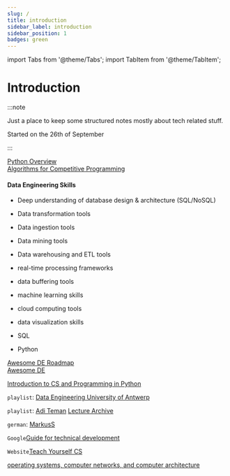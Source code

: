 ```yaml
---
slug: /
title: introduction
sidebar_label: introduction
sidebar_position: 1
badges: green
---
```


import Tabs from '@theme/Tabs';
import TabItem from '@theme/TabItem';

# Introduction

:::note

Just a place to keep some structured notes mostly about tech related stuff.

Started on the 26th of September

:::

[Python Overview](../computer-science/programming/programming-languages/python/overview.md)  
[Algorithms for Competitive Programming](https://cp-algorithms.com/)  

#### Data Engineering Skills
- Deep understanding of database design & architecture (SQL/NoSQL)
- Data transformation tools
- Data ingestion tools
- Data mining tools
- Data warehousing and ETL tools
- real-time processing frameworks
- data buffering tools
- machine learning skills
- cloud computing tools
- data visualization skills

- SQL
- Python

[Awesome DE Roadmap](https://awesomedataengineering.com/)  
[Awesome DE](https://github.com/igorbarinov/awesome-data-engineering)  

[Introduction to CS and Programming in Python](https://www.youtube.com/playlist?list=PLUl4u3cNGP63WbdFxL8giv4yhgdMGaZNA)


`playlist`: [Data Engineering University of Antwerp](https://www.youtube.com/playlist?list=PLbiJKrXiiH5srEUZcXoicNhMaqKgKHlTJ)

`playlist`: [Adi Teman](https://www.youtube.com/@AdiTeman/playlists)
[Lecture Archive](https://www.youtube.com/@LectureArchive)

`german`: [MarkusS](https://www.youtube.com/@hackandcode9869/featured)

`Google`[Guide for technical development](https://techdevguide.withgoogle.com/)

`Website`[Teach Yourself CS](https://teachyourselfcs.com/)

[operating systems, computer networks, and computer architecture](https://www.youtube.com/@jochenschiller9521/videos)  